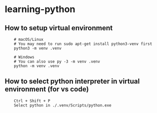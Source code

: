 # learning-python

##  How to setup virtual environment

        # macOS/Linux
        # You may need to run sudo apt-get install python3-venv first
        python3 -m venv .venv

        # Windows
        # You can also use py -3 -m venv .venv
        python -m venv .venv

## How to select python interpreter in virtual environment (for vs code)

        Ctrl + Shift + P
        Select python in ./.venv/Scripts/python.exe